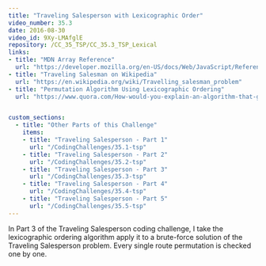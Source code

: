 ```yaml
---
title: "Traveling Salesperson with Lexicographic Order"
video_number: 35.3
date: 2016-08-30
video_id: 9Xy-LMAfglE
repository: /CC_35_TSP/CC_35.3_TSP_Lexical
links:
- title: "MDN Array Reference"  
  url: "https://developer.mozilla.org/en-US/docs/Web/JavaScript/Reference/Global_Objects/Array"
- title: "Traveling Salesman on Wikipedia"  
  url: "https://en.wikipedia.org/wiki/Travelling_salesman_problem"
- title: "Permutation Algorithm Using Lexicographic Ordering"  
  url: "https://www.quora.com/How-would-you-explain-an-algorithm-that-generates-permutations-using-lexicographic-ordering"


custom_sections:
  - title: "Other Parts of this Challenge"
    items:
    - title: "Traveling Salesperson - Part 1"
      url: "/CodingChallenges/35.1-tsp"  
    - title: "Traveling Salesperson - Part 2"
      url: "/CodingChallenges/35.2-tsp"
    - title: "Traveling Salesperson - Part 3"
      url: "/CodingChallenges/35.3-tsp"
    - title: "Traveling Salesperson - Part 4"
      url: "/CodingChallenges/35.4-tsp"
    - title: "Traveling Salesperson - Part 5"
      url: "/CodingChallenges/35.5-tsp"
---
```


In Part 3 of the Traveling Salesperson coding challenge, I take the lexicographic ordering algorithm apply it to a brute-force solution of the Traveling Salesperson problem.  Every single route permutation is checked one by one.

